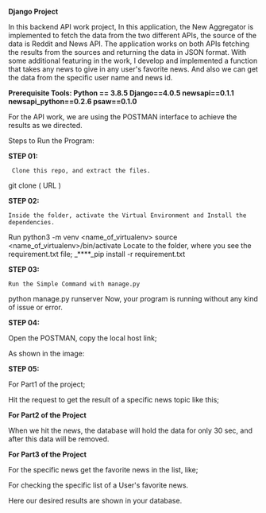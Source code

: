 **Django Project**


In this backend API work project, In this application, the New Aggregator is implemented to fetch the data from the two different APIs, the source of the data is Reddit and News API. The application works on both APIs fetching the results from the sources and returning the data in JSON format.
With some additional featuring in the work, I develop and implemented a function that takes any news to give in any user's favorite news. And also we can get the data from the specific user name and news id.

**Prerequisite Tools:
Python == 3.8.5
Django==4.0.5
newsapi==0.1.1
newsapi_python==0.2.6
psaw==0.1.0**


For the API work, we are using the POSTMAN interface to achieve the results as we directed.

Steps to Run the Program:

**STEP 01:** 

	 Clone this repo, and extract the files. 
git clone ( URL )

**STEP 02:** 

	Inside the folder, activate the Virtual Environment and Install the dependencies.
Run python3 -m venv <name_of_virtualenv>
source <name_of_virtualenv>/bin/activate
	Locate to the folder, where you see the requirement.txt file;
_****_pip install -r requirement.txt

**STEP 03:**

	Run the Simple Command with manage.py
python manage.py runserver
Now, your program is running without any kind of issue or error.

**STEP 04:**

Open the POSTMAN, copy the local host link;


As shown in the image:


**STEP 05:**

For Part1 of the project;

Hit the request to get the result of a specific news topic like this;


**For Part2 of the Project**

When we hit the news, the database will hold the data for only 30 sec, and after this data will be removed.

**For Part3 of the Project**

For the specific news get the favorite news in the list, like;

For checking the specific list of a User's favorite news.



Here our desired results are shown in your database.

